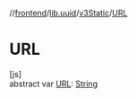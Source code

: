 //[frontend](../../../index.md)/[lib.uuid](../index.md)/[v3Static](index.md)/[URL](-u-r-l.md)

# URL

[js]\
abstract var [URL](-u-r-l.md): [String](https://kotlinlang.org/api/latest/jvm/stdlib/kotlin/-string/index.html)
